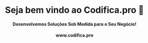 <div align="center">
<h1 align="center">Seja bem vindo ao Codifica.pro 👋 </h1>
<h4 align="center">Desenvolvemos Soluções Sob Medida para o Seu Negócio!</h4>
<h4 align="center">www.codifica.pro</h4>
</div>

